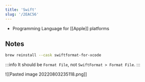 ```yaml
---
title: 'Swift'
slug: '/2EAC56'
---
```


- Programming Language for [[Apple]] platforms

## Notes

```bash
brew reinstall --cask swiftformat-for-xcode
```

:::info
It should be `Format File`, not `SwiftFormat > Format File`.
:::

![[Pasted image 20220803235118.png]]

